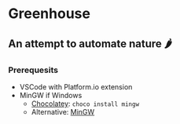 # Greenhouse
## An attempt to automate nature 🌶

### Prerequesits
- VSCode with Platform.io extension
- MinGW if Windows
  - [Chocolatey](https://chocolatey.org/): `choco install mingw`
  - Alternative: [MinGW](https://sourceforge.net/projects/mingwbuilds/files/latest/download)
